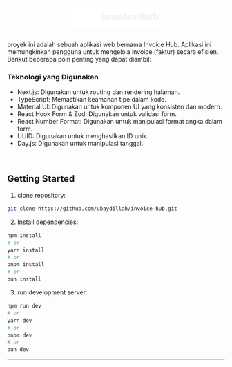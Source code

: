 <div style="display: flex; align-items: center; justify-content: center;">
  <img
    src="public/logo.svg?raw=true"
    alt="Logo Invoice Hub"
    width="200"
    height="50"
  />
</div>
<br />

proyek ini adalah sebuah aplikasi web bernama Invoice Hub. Aplikasi ini memungkinkan pengguna untuk mengelola invoice (faktur) secara efisien. Berikut beberapa poin penting yang dapat diambil:

### Teknologi yang Digunakan

- Next.js: Digunakan untuk routing dan rendering halaman.
- TypeScript: Memastikan keamanan tipe dalam kode.
- Material UI: Digunakan untuk komponen UI yang konsisten dan modern.
- React Hook Form & Zod: Digunakan untuk validasi form.
- React Number Format: Digunakan untuk manipulasi format angka dalam form.
- UUID: Digunakan untuk menghasilkan ID unik.
- Day.js: Digunakan untuk manipulasi tanggal.

<br />

## Getting Started

1. clone repository:

```bash
git clone https://github.com/ubaydillah/invoice-hub.git
```

2. Install dependencies:

```bash
npm install
# or
yarn install
# or
pnpm install
# or
bun install
```

3. run development server:

```bash
npm run dev
# or
yarn dev
# or
pnpm dev
# or
bun dev
```

---
